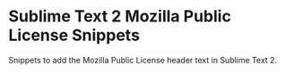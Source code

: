 Sublime Text 2 Mozilla Public License Snippets
==============================================

Snippets to add the Mozilla Public License header text in Sublime Text 2.
